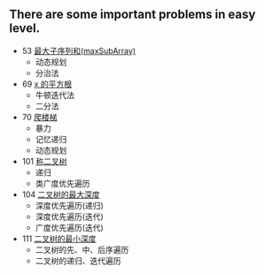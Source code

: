 There are some important problems in easy level.
--------------

- 53 [最大子序列和(maxSubArray)](https://leetcode-cn.com/problems/maximum-subarray/)
    - 动态规划
    - 分治法
- 69 [x 的平方根](https://leetcode-cn.com/problems/sqrtx/)
    - 牛顿迭代法
    - 二分法
- 70 [爬楼梯](https://leetcode-cn.com/problems/climbing-stairs/solution/pa-lou-ti-by-leetcode/)
    - 暴力
    - 记忆递归
    - 动态规划
- 101 [称二叉树](https://leetcode-cn.com/problems/symmetric-tree/submissions/)
    - 递归
    - 类广度优先遍历
- 104 [二叉树的最大深度](https://leetcode-cn.com/problems/maximum-depth-of-binary-tree/submissions/)
    - 深度优先遍历(递归)
    - 深度优先遍历(迭代)
    - 广度优先遍历(迭代)
- 111 [二叉树的最小深度](https://leetcode-cn.com/problems/minimum-depth-of-binary-tree/)
    - 二叉树的先、中、后序遍历
    - 二叉树的递归、迭代遍历




